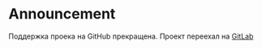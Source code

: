 # Announcement
Поддержка проека на GitHub прекращена. Проект переехал на [GitLab](https://gitlab.com/PatBatTB/TgBot-PhotoModerator)
